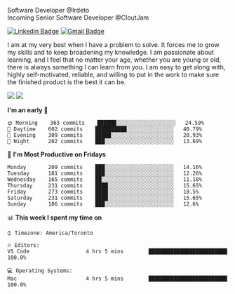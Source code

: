 Software Developer @Irdeto
<br />
Incoming Senior Software Developer @CloutJam

[![Linkedin Badge](https://img.shields.io/badge/-Jesse%20Okeya-6633cc?style=flat-square&logo=Linkedin&logoColor=white&link=https://www.linkedin.com/in/jesse-okeya-45a38510a/)](https://www.linkedin.com/in/jesse-okeya-45a38510a/) 
[![Gmail Badge](https://img.shields.io/badge/-jesseokeya@gmail.com-6633cc?style=flat-square&logo=Gmail&logoColor=white&link=mailto:jesseokeya@gmail.com)](mailto:jesseokeya@gmail.com)

I am at my very best when I have a problem to solve. It forces me to grow my skills and to keep broadening my knowledge. I am passionate about learning, and I feel that no matter your age, whether you are young or old, there is always something I can learn from you. I am easy to get along with, highly self-motivated, reliable, and willing to put in the work to make sure the finished product is the best it can be.

![](https://github-readme-stats.vercel.app/api?username=jesseokeya&show_icons=true&theme=radical) ![](https://github-readme-stats.vercel.app/api/top-langs/?username=jesseokeya&layout=compact&theme=radical)

<!--START_SECTION:waka-->
**I'm an early 🐤** 

```text
🌞 Morning    363 commits    ██████░░░░░░░░░░░░░░░░░░░   24.59% 
🌆 Daytime    602 commits    ██████████░░░░░░░░░░░░░░░   40.79% 
🌃 Evening    309 commits    █████░░░░░░░░░░░░░░░░░░░░   20.93% 
🌙 Night      202 commits    ███░░░░░░░░░░░░░░░░░░░░░░   13.69%

```
📅 **I'm Most Productive on Fridays** 

```text
Monday       209 commits    ███░░░░░░░░░░░░░░░░░░░░░░   14.16% 
Tuesday      181 commits    ███░░░░░░░░░░░░░░░░░░░░░░   12.26% 
Wednesday    165 commits    ██░░░░░░░░░░░░░░░░░░░░░░░   11.18% 
Thursday     231 commits    ████░░░░░░░░░░░░░░░░░░░░░   15.65% 
Friday       273 commits    ████░░░░░░░░░░░░░░░░░░░░░   18.5% 
Saturday     231 commits    ████░░░░░░░░░░░░░░░░░░░░░   15.65% 
Sunday       186 commits    ███░░░░░░░░░░░░░░░░░░░░░░   12.6%

```


📊 **This week I spent my time on** 

```text
⌚︎ Timezone: America/Toronto

🔥 Editors: 
VS Code                  4 hrs 5 mins        █████████████████████████   100.0%

💻 Operating Systems: 
Mac                      4 hrs 5 mins        █████████████████████████   100.0%

```


<!--END_SECTION:waka-->
